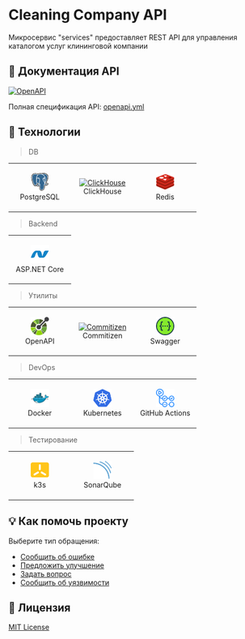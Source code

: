 # Cleaning Company API

Микросервис "services" предоставляет REST API для управления каталогом услуг клининговой компании

## 📖 Документация API

[![OpenAPI](https://img.shields.io/badge/OpenAPI-3.0-green?logo=openapi-initiative)](../openapi.yml)

Полная спецификация API: [openapi.yml](../openapi.yml)

<h2 align="left" id="cleaning-stack">🔧 Технологии</h2>

> DB

<table width='100%'>
  <tr>
    <td align="center" width="110" height="90">
      <a href="#cleaning-stack">
        <img src="https://github.com/devicons/devicon/blob/master/icons/postgresql/postgresql-original.svg" width="36" height="36" alt="PostgreSQL" />
      </a>
      <br>PostgreSQL
    </td>
    <td align="center" width="110" height="90">
      <a href="#cleaning-stack">
        <img src="https://upload.wikimedia.org/wikipedia/commons/0/0e/Clickhouse.png" width="36" height="36" alt="ClickHouse" />
      </a>
      <br>ClickHouse
    </td>
    <td align="center" width="110" height="90">
      <a href="#cleaning-stack">
        <img src="https://github.com/devicons/devicon/blob/master/icons/redis/redis-original.svg" width="36" height="36" alt="Redis" />
      </a>
      <br>Redis
    </td>
  </tr>
</table>

> Backend

<table width='100%'>
  <tr>
    <td align="center" width="110" height="90">
      <a href="#cleaning-stack">
        <img src="https://github.com/devicons/devicon/blob/master/icons/dot-net/dot-net-plain.svg" width="36" height="36" alt="ASP.NET Core" />
      </a>
      <br>ASP.NET Core
    </td>
  </tr>
</table>

> Утилиты

<table width='100%'>
  <tr>
    <td align="center" width="110" height="90">
      <a href="#cleaning-stack">
        <img src="https://github.com/devicons/devicon/blob/master/icons/openapi/openapi-original.svg" width="36" height="36" alt="OpenAPI" />
      </a>
      <br>OpenAPI
    </td>
    <td align="center" width="110" height="90">
      <a href="#cleaning-stack">
        <img src="https://avatars.githubusercontent.com/u/62252524?s=280&v=4" width="36" height="36" alt="Commitizen" />
      </a>
      <br>Commitizen
    </td>
    <td align="center" width="110" height="90">
      <a href="#cleaning-stack">
        <img src="https://github.com/devicons/devicon/blob/master/icons/swagger/swagger-original.svg" width="36" height="36" alt="Swagger" />
      </a>
      <br>Swagger
    </td>
  </tr>
</table>

> DevOps

<table width='100%'>
  <tr>
    <td align='center' width='110' height='90'>
      <a href='#cleaning-stack'>
        <img src='https://github.com/devicons/devicon/blob/master/icons/docker/docker-original.svg' width='36' height='36' alt='Docker'>
      </a>
      <br>Docker
    </td>
    <td align="center" width="110" height="90">
      <a href="#cleaning-stack">
        <img src="https://github.com/devicons/devicon/blob/master/icons/kubernetes/kubernetes-original.svg" width="36" height="36" alt="Kubernetes" />
      </a>
      <br>Kubernetes
    </td>
    <td align="center" width="110" height="90">
      <a href="#cleaning-stack">
        <img src="https://github.com/devicons/devicon/blob/master/icons/githubactions/githubactions-plain.svg" width="36" height="36" alt="GitHub Actions" />
      </a>
      <br>GitHub Actions
    </td>
  </tr>
</table>

> Тестирование

<table width='100%'>
  <tr>
    <td align="center" width="110" height="90">
      <a href="#cleaning-stack">
        <img src="https://github.com/devicons/devicon/blob/master/icons/k3s/k3s-original.svg" width="36" height="36" alt="k3s" />
      </a>
      <br>k3s
    </td>
    <td align="center" width="110" height="90">
      <a href="#cleaning-stack">
        <img src="https://github.com/devicons/devicon/blob/master/icons/sonarqube/sonarqube-original.svg" width="36" height="36" alt="SonarQube" />
      </a>
      <br>SonarQube
    </td>
  </tr>
</table>

## 💡 Как помочь проекту

Выберите тип обращения:

- [Сообщить об ошибке](https://github.com/cleaning-corp/services/issues/template=bug_report.md)
- [Предложить улучшение](https://github.com/cleaning-corp/services/issues/new?template=feature_request.md)
- [Задать вопрос](https://github.com/cleaning-corp/services/issues/new?template=question.md)
- [Сообщить об уязвимости](SECURITY.md)

## 📜 Лицензия

[MIT License](LICENSE)
